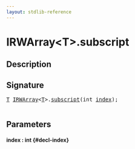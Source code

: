 ```yaml
---
layout: stdlib-reference
---
```


# IRWArray\<T\>\.subscript

## Description





## Signature 

<pre>
<a href="/stdlib-reference/interfaces/irwarray-0123/index#typeparam-T" class="code_type">T</a> <a href="/stdlib-reference/interfaces/irwarray-0123/index" class="code_type">IRWArray</a>&lt;<a href="/stdlib-reference/interfaces/irwarray-0123/index#typeparam-T" class="code_type">T</a>&gt;.<a href="/stdlib-reference/interfaces/irwarray-0123/subscript">subscript</a>(<span class="code_keyword">int</span> <a href="/stdlib-reference/interfaces/irwarray-0123/subscript#decl-index" class="code_param">index</a>);

</pre>

## Parameters

#### index  : int {#decl-index}

